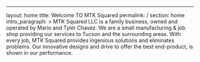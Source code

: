 ---
layout: home
title: Welcome TO MTK Squared
permalink: /
section: home
intro_paragraph: >
  MTK Squared LLC is a family business, owned and operated by Mario and Tyler Chavez. We are a small manufacturing & job shop providing our services to Tucson and the surrounding areas. With every job, MTK Squared provides ingenious solutions and eliminates problems. Our innovative designs and drive to offer the best end-product, is shown in our performance.
